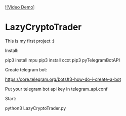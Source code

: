 [![Video Demo]](https://github.com/idl921/LazyCryptoTrader/blob/master/First%20prototype/Video.mov)

# LazyCryptoTrader
This is my first project :)

Install:

pip3 install mpu
pip3 install ccxt
pip3 pyTelegramBotAPI

Create telegram bot:

https://core.telegram.org/bots#3-how-do-i-create-a-bot

Put your telegram bot api key in telegram_api.conf 

Start:

python3 LazyCryptoTrader.py
